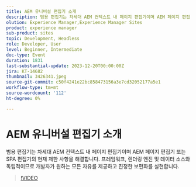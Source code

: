 ```yaml
---
title: AEM 유니버설 편집기 소개
description: 범용 편집기는 차세대 AEM 컨텍스트 내 페이지 편집기이며 AEM 페이지 편집기 또는 SPA 편집기의 현재 제한 사항을 해결합니다. 프레임워크, 렌더링 엔진 및 데이터 소스와 독립적이므로 개발자가 원하는 모든 자유를 제공하고 진정한 보편화를 실현합니다.
olution: Experience Manager,Experience Manager Sites
product: experience manager
sub-product: sites
topic: Development, Headless
role: Developer, User
level: Beginner, Intermediate
doc-type: Event
duration: 1831
last-substantial-update: 2023-12-20T00:00:00Z
jira: KT-14682
thumbnail: 3426341.jpeg
source-git-commit: c50f4241e22bc858473156a3e7cd32052177a5e1
workflow-type: tm+mt
source-wordcount: '112'
ht-degree: 0%

---
```



# AEM 유니버설 편집기 소개

범용 편집기는 차세대 AEM 컨텍스트 내 페이지 편집기이며 AEM 페이지 편집기 또는 SPA 편집기의 현재 제한 사항을 해결합니다. 프레임워크, 렌더링 엔진 및 데이터 소스와 독립적이므로 개발자가 원하는 모든 자유를 제공하고 진정한 보편화를 실현합니다.

>[!VIDEO](https://video.tv.adobe.com/v/3426341/?learn=on)
